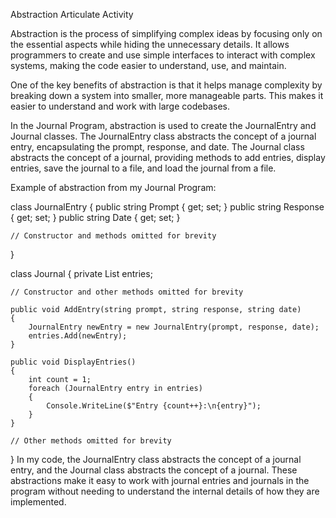 Abstraction Articulate Activity

Abstraction is the process of simplifying complex ideas by focusing only on the essential aspects while hiding the unnecessary details. It allows programmers to create and use simple interfaces to interact with complex systems, making the code easier to understand, use, and maintain.

One of the key benefits of abstraction is that it helps manage complexity by breaking down a system into smaller, more manageable parts. This makes it easier to understand and work with large codebases.

In the Journal Program, abstraction is used to create the JournalEntry and Journal classes. The JournalEntry class abstracts the concept of a journal entry, encapsulating the prompt, response, and date. The Journal class abstracts the concept of a journal, providing methods to add entries, display entries, save the journal to a file, and load the journal from a file.

Example of abstraction from my Journal Program:

class JournalEntry
{
    public string Prompt { get; set; }
    public string Response { get; set; }
    public string Date { get; set; }

    // Constructor and methods omitted for brevity
}

class Journal
{
    private List<JournalEntry> entries;

    // Constructor and other methods omitted for brevity

    public void AddEntry(string prompt, string response, string date)
    {
        JournalEntry newEntry = new JournalEntry(prompt, response, date);
        entries.Add(newEntry);
    }

    public void DisplayEntries()
    {
        int count = 1;
        foreach (JournalEntry entry in entries)
        {
            Console.WriteLine($"Entry {count++}:\n{entry}");
        }
    }

    // Other methods omitted for brevity
}
In my code, the JournalEntry class abstracts the concept of a journal entry, and the Journal class abstracts the concept of a journal. These abstractions make it easy to work with journal entries and journals in the program without needing to understand the internal details of how they are implemented.